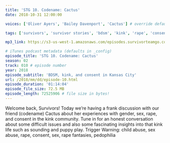 ```yaml
---
title: 'STG 10. Codename: Cactus'
date: 2018-10-31 12:00:00

voices: ['Oliver Ayers', 'Bailey Davenport', 'Cactus'] # override default (which is just Oliver and Bailey) - delete line if just us

tags: ['survivors', 'survivor stories', 'bdsm', 'kink', 'rape', 'consent', 'child abuse', 'sexual abuse', 'pedophilia', 'rape fantasies', 'dungeons', 'relationships'] # max 255 chars

mp3_link: https://s3-us-west-1.amazonaws.com/episodes.survivorteamgo.com/STG+10+Codename+Cactus.mp3

# iTunes podcast metadata (defaults in _config)
episode_title: 'STG 10. Codename: Cactus'
season: 02
track: 010 # episode number
year: 2018
episode_subtitle: 'BDSM, kink, and consent in Kansas City'
url: /2018/mm/dd/episode-10.html
episode_duration: '01:14:04'
episode_file_size: 72.5 MB
episode_length: 72525906 # file size in bytes!
---
```


Welcome back, Survivors! Today we’re having a frank discussion with our friend (codename) Cactus about her experiences with gender, sex, rape, and consent in the kink community. Tune in for an honest conversation about some difficult issues and also some fascinating insights into that kink life such as sounding and puppy play. Trigger Warning: child abuse, sex abuse, rape, consent, sex, rape fantasies, pedophilia
